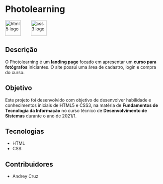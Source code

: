 # Photolearning

<div align="left">
  <img src="https://img.shields.io/badge/HTML5-E34F26?logo=html5&logoColor=white&style=for-the-badge" height="50" alt="html5 logo"  />
  <img width="25" />
  <img src="https://img.shields.io/badge/CSS3-1572B6?logo=css3&logoColor=white&style=for-the-badge" height="50" alt="css3 logo"  />
</div>

###

## Descrição
O Photolearning é um **landing page** focado em apresentar um **curso para fotógrafos** iniciantes. O site possui uma área de cadastro, login e compra do curso.

## Objetivo
Este projeto foi desenvolvido com objetivo de desenvolver habilidade e conhecimentos iniciais de HTML5 e CSS3, na matéria de **Fundamentos de Tecnologia da Informação** no curso técnico de **Desenvolvimento de Sistemas** durante o ano de 2021/1.

## Tecnologias
- HTML
- CSS

## Contribuidores
* Andrey Cruz 
